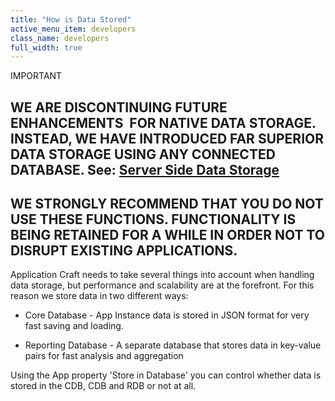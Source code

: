 ```yaml
---
title: "How is Data Stored"
active_menu_item: developers
class_name: developers
full_width: true
---
```



IMPORTANT

## WE ARE DISCONTINUING FUTURE ENHANCEMENTS  FOR NATIVE DATA STORAGE. INSTEAD, WE HAVE INTRODUCED FAR SUPERIOR DATA STORAGE USING ANY CONNECTED DATABASE. See: [Server Side Data Storage](../../../../data-storage/server-side-data-storage/index.htm)

## WE STRONGLY RECOMMEND THAT YOU DO NOT USE THESE FUNCTIONS. FUNCTIONALITY IS BEING RETAINED FOR A WHILE IN ORDER NOT TO DISRUPT EXISTING APPLICATIONS.

Application Craft needs to take several things into account when handling data storage, but performance and scalability are at the forefront. For this reason we store data in two different ways:

 - Core Database - App Instance data is stored in JSON format for very fast saving and loading.

 - Reporting Database - A separate database that stores data in key-value pairs for fast analysis and aggregation

Using the App property 'Store in Database' you can control whether data is stored in the CDB, CDB and RDB or not at all.

